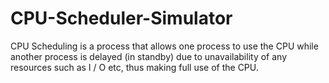 # CPU-Scheduler-Simulator
CPU Scheduling is a process that allows one process to use the CPU while another process is delayed (in standby) due to unavailability of any resources such as I / O etc, thus making full use of the CPU.
